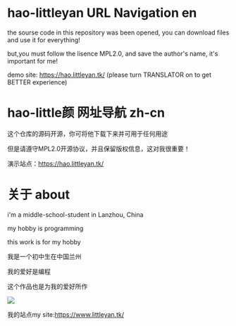 # hao-littleyan URL Navigation en

the sourse code in this repository was been opened, you can download files and use it for everything!

but,you must follow the lisence MPL2.0, and save the author's name, it's important for me!

demo site: https://hao.littleyan.tk/ (please turn TRANSLATOR on to get BETTER experience)

# hao-little颜 网址导航 zh-cn

这个仓库的源码开源，你可将他下载下来并可用于任何用途

但是请遵守MPL2.0开源协议，并且保留版权信息，这对我很重要！

演示站点：https://hao.littleyan.tk/

# 关于 about

i'm a middle-school-student in Lanzhou, China

my hobby is programming

this work is for my hobby

我是一个初中生在中国兰州

我的爱好是编程

这个作品也是为我的爱好所作

![](https://fastly.jsdelivr.net/gh/Dayanshifu/imagebed@main/img/logo.png)

我的站点my site:https://www.littleyan.tk/
